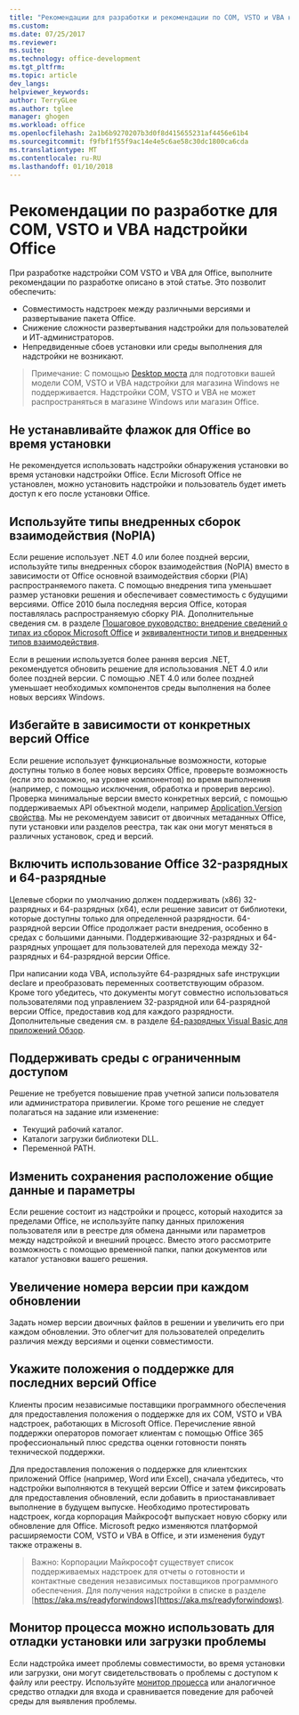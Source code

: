 ```yaml
---
title: "Рекомендации для разработки и рекомендации по COM, VSTO и VBA надстройки Office | Документы Microsoft"
ms.custom: 
ms.date: 07/25/2017
ms.reviewer: 
ms.suite: 
ms.technology: office-development
ms.tgt_pltfrm: 
ms.topic: article
dev_langs: 
helpviewer_keywords: 
author: TerryGLee
ms.author: tglee
manager: ghogen
ms.workload: office
ms.openlocfilehash: 2a1b6b9270207b3d0f8d415655231af4456e61b4
ms.sourcegitcommit: f9fbf1f55f9ac14e4e5c6ae58c30dc1800ca6cda
ms.translationtype: MT
ms.contentlocale: ru-RU
ms.lasthandoff: 01/10/2018
---
```

# <a name="development-best-practices-for-com-vsto-and-vba--add-ins-in-office"></a>Рекомендации по разработке для COM, VSTO и VBA надстройки Office
  При разработке надстройки COM VSTO и VBA для Office, выполните рекомендации по разработке описано в этой статье.   Это позволит обеспечить:

-  Совместимость надстроек между различными версиями и развертывание пакета Office.
-  Снижение сложности развертывания надстройки для пользователей и ИТ-администраторов.
-  Непредвиденные сбоев установки или среды выполнения для надстройки не возникают.

>Примечание: С помощью [Desktop моста](/windows/uwp/porting/desktop-to-uwp-root) для подготовки вашей модели COM, VSTO и VBA надстройки для магазина Windows не поддерживается. Надстройки COM, VSTO и VBA не может распространяться в магазине Windows или магазин Office. 
  
## <a name="do-not-check-for-office-during-installation"></a>Не устанавливайте флажок для Office во время установки  
 Не рекомендуется использовать надстройки обнаружения установки во время установки надстройки Office. Если Microsoft Office не установлен, можно установить надстройки и пользователь будет иметь доступ к его после установки Office. 
  
## <a name="use-embedded-interop-types-nopia"></a>Используйте типы внедренных сборок взаимодействия (NoPIA)  
Если решение использует .NET 4.0 или более поздней версии, используйте типы внедренных сборок взаимодействия (NoPIA) вместо в зависимости от Office основной взаимодействия сборки (PIA) распространяемого пакета. С помощью внедрения типа уменьшает размер установки решения и обеспечивает совместимость с будущими версиями. Office 2010 была последняя версия Office, которая поставлялась распространяемую сборку PIA. Дополнительные сведения см. в разделе [Пошаговое руководство: внедрение сведений о типах из сборок Microsoft Office](https://msdn.microsoft.com/en-us/library/ee317478.aspx) и [эквивалентности типов и внедренных типов взаимодействия](/windows/uwp/porting/desktop-to-uwp-root).

Если в решении используется более ранняя версия .NET, рекомендуется обновить решение для использования .NET 4.0 или более поздней версии. С помощью .NET 4.0 или более поздней уменьшает необходимых компонентов среды выполнения на более новых версиях Windows.
  
## <a name="avoid-depending-on-specific-office-versions"></a>Избегайте в зависимости от конкретных версий Office  
Если решение использует функциональные возможности, которые доступны только в более новых версиях Office, проверьте возможность (если это возможно, на уровне компонентов) во время выполнения (например, с помощью исключения, обработка и проверив версию). Проверка минимальные версии вместо конкретных версий, с помощью поддерживаемых API объектной модели, например [Application.Version свойства](https://msdn.microsoft.com/en-us/library/office/microsoft.office.interop.excel._application.version.aspx). Мы не рекомендуем зависит от двоичных метаданных Office, пути установки или разделов реестра, так как они могут меняться в различных установок, сред и версий.

## <a name="enable-both-32-bit-and-64-bit-office-usage"></a>Включить использование Office 32-разрядных и 64-разрядные   
Целевые сборки по умолчанию должен поддерживать (x86) 32-разрядных и 64-разрядных (x64), если решение зависит от библиотеки, которые доступны только для определенной разрядности. 64-разрядной версии Office продолжает расти внедрения, особенно в средах с большими данными. Поддерживающие 32-разрядных и 64-разрядных упрощает для пользователей для перехода между 32-разрядных и 64-разрядной версии Office.

При написании кода VBA, используйте 64-разрядных safe инструкции declare и преобразовать переменных соответствующим образом. Кроме того убедитесь, что документы могут совместно использоваться пользователями под управлением 32-разрядной или 64-разрядной версии Office, предоставив код для каждого разрядности. Дополнительные сведения см. в разделе [64-разрядных Visual Basic для приложений Обзор](https://msdn.microsoft.com/en-us/library/office/gg264421.aspx).

## <a name="support-restricted-environments"></a>Поддерживать среды с ограниченным доступом   
Решение не требуется повышение прав учетной записи пользователя или администратора привилегии. Кроме того решение не следует полагаться на задание или изменение:

- Текущий рабочий каталог.
- Каталоги загрузки библиотеки DLL.
- Переменной PATH.

## <a name="change-the-save-location-of-shared-data-and-settings"></a>Изменить сохранения расположение общие данные и параметры
Если решение состоит из надстройки и процесс, который находится за пределами Office, не используйте папку данных приложения пользователя или в реестре для обмена данными или параметров между надстройкой и внешний процесс. Вместо этого рассмотрите возможность с помощью временной папки, папки документов или каталог установки вашего решения.

## <a name="increment-the-version-number-with-each-update"></a>Увеличение номера версии при каждом обновлении
Задать номер версии двоичных файлов в решении и увеличить его при каждом обновлении. Это облегчит для пользователей определить различия между версиями и оценки совместимости.

## <a name="provide-support-statements-for-the-latest-versions-of-office"></a>Укажите положения о поддержке для последних версий Office
Клиенты просим независимые поставщики программного обеспечения для предоставления положения о поддержке для их COM, VSTO и VBA надстроек, работающих в Microsoft Office. Перечисление явной поддержки операторов помогает клиентам с помощью Office 365 профессиональный плюс средства оценки готовности понять технической поддержки. 

Для предоставления положения о поддержке для клиентских приложений Office (например, Word или Excel), сначала убедитесь, что надстройки выполняются в текущей версии Office и затем фиксировать для предоставления обновлений, если добавить в приостанавливает выполнение в будущем выпуске. Необходимо протестировать надстроек, когда корпорация Майкрософт выпускает новую сборку или обновление для Office. Microsoft редко изменяются платформой расширяемости COM, VSTO и VBA в Office, и эти изменения будут также отражены в.

>Важно: Корпорации Майкрософт существует список поддерживаемых надстроек для отчеты о готовности и контактные сведения независимых поставщиков программного обеспечения. Для получения надстройки в списке в разделе [https://aka.ms/readyforwindows](https://aka.ms/readyforwindows).

## <a name="use-process-monitor-to-help-debug-installation-or-loading-issues"></a>Монитор процесса можно использовать для отладки установки или загрузки проблемы
Если надстройка имеет проблемы совместимости, во время установки или загрузки, они могут свидетельствовать о проблемы с доступом к файлу или реестру. Используйте [монитор процесса](/sysinternals/downloads/procmon) или аналогичное средство отладки для входа и сравнивается поведение для рабочей среды для выявления проблемы.
